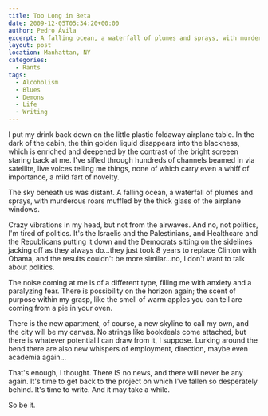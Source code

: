 ```yaml
---
title: Too Long in Beta
date: 2009-12-05T05:34:20+00:00
author: Pedro Ávila
excerpt: A falling ocean, a waterfall of plumes and sprays, with murderous roars muffled by the thick glass of the airplane windows.
layout: post
location: Manhattan, NY
categories:
  - Rants
tags:
  - Alcoholism
  - Blues
  - Demons
  - Life
  - Writing
---
```

I put my drink back down on the little plastic foldaway airplane table. In the dark of the cabin, the thin golden liquid disappears into the blackness, which is enriched and deepened by the contrast of the bright screeen staring back at me. I've sifted through hundreds of channels beamed in via satellite, live voices telling me things, none of which carry even a whiff of importance, a mild fart of novelty.

The sky beneath us was distant. A falling ocean, a waterfall of plumes and sprays, with murderous roars muffled by the thick glass of the airplane windows.

Crazy vibrations in my head, but not from the airwaves. And no, not politics, I'm tired of politics. It's the Israelis and the Palestinians, and Healthcare and the Republicans putting it down and the Democrats sitting on the sidelines jacking off as they always do...they just took 8 years to replace Clinton with Obama, and the results couldn't be more similar...no, I don't want to talk about politics.

The noise coming at me is of a different type, filling me with anxiety and a paralyzing fear. There is possibility on the horizon again; the scent of purpose within my grasp, like the smell of warm apples you can tell are coming from a pie in your oven.

There is the new apartment, of course, a new skyline to call my own, and the city will be my canvas. No strings like bookdeals come attached, but there is whatever potential I can draw from it, I suppose. Lurking around the bend there are also new whispers of employment, direction, maybe even academia again...

That's enough, I thought. There IS no news, and there will never be any again. It's time to get back to the project on which I've fallen so desperately behind. It's time to write. And it may take a while.

So be it.